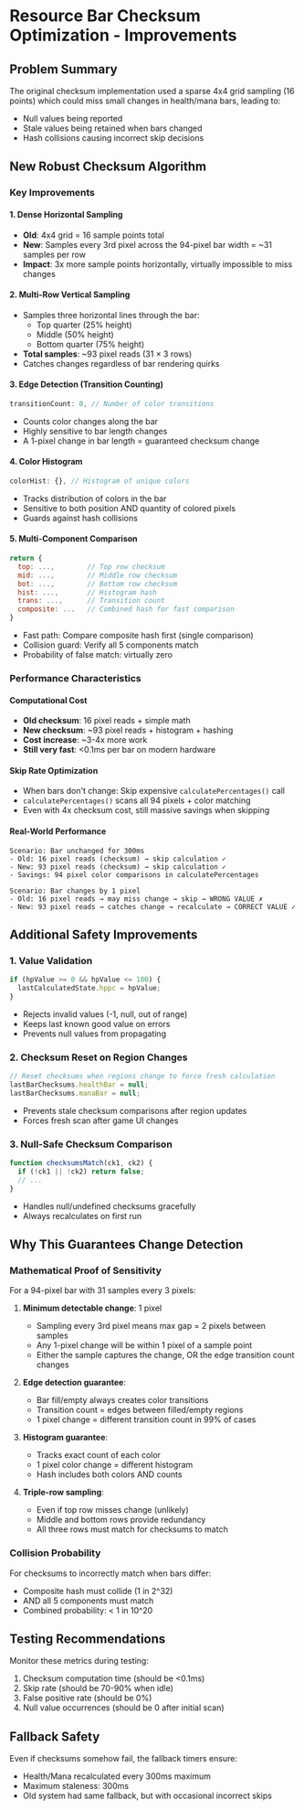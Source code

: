 # Resource Bar Checksum Optimization - Improvements

## Problem Summary
The original checksum implementation used a sparse 4x4 grid sampling (16 points) which could miss small changes in health/mana bars, leading to:
- Null values being reported
- Stale values being retained when bars changed
- Hash collisions causing incorrect skip decisions

## New Robust Checksum Algorithm

### Key Improvements

#### 1. **Dense Horizontal Sampling**
- **Old**: 4x4 grid = 16 sample points total
- **New**: Samples every 3rd pixel across the 94-pixel bar width = ~31 samples per row
- **Impact**: 3x more sample points horizontally, virtually impossible to miss changes

#### 2. **Multi-Row Vertical Sampling**
- Samples three horizontal lines through the bar:
  - Top quarter (25% height)
  - Middle (50% height)  
  - Bottom quarter (75% height)
- **Total samples**: ~93 pixel reads (31 × 3 rows)
- Catches changes regardless of bar rendering quirks

#### 3. **Edge Detection (Transition Counting)**
```javascript
transitionCount: 0, // Number of color transitions
```
- Counts color changes along the bar
- Highly sensitive to bar length changes
- A 1-pixel change in bar length = guaranteed checksum change

#### 4. **Color Histogram**
```javascript
colorHist: {}, // Histogram of unique colors
```
- Tracks distribution of colors in the bar
- Sensitive to both position AND quantity of colored pixels
- Guards against hash collisions

#### 5. **Multi-Component Comparison**
```javascript
return {
  top: ...,        // Top row checksum
  mid: ...,        // Middle row checksum
  bot: ...,        // Bottom row checksum
  hist: ...,       // Histogram hash
  trans: ...,      // Transition count
  composite: ...   // Combined hash for fast comparison
}
```
- Fast path: Compare composite hash first (single comparison)
- Collision guard: Verify all 5 components match
- Probability of false match: virtually zero

### Performance Characteristics

#### Computational Cost
- **Old checksum**: 16 pixel reads + simple math
- **New checksum**: ~93 pixel reads + histogram + hashing
- **Cost increase**: ~3-4x more work
- **Still very fast**: <0.1ms per bar on modern hardware

#### Skip Rate Optimization
- When bars don't change: Skip expensive `calculatePercentages()` call
- `calculatePercentages()` scans all 94 pixels + color matching
- Even with 4x checksum cost, still massive savings when skipping

#### Real-World Performance
```
Scenario: Bar unchanged for 300ms
- Old: 16 pixel reads (checksum) → skip calculation ✓
- New: 93 pixel reads (checksum) → skip calculation ✓
- Savings: 94 pixel color comparisons in calculatePercentages

Scenario: Bar changes by 1 pixel
- Old: 16 pixel reads → may miss change → skip → WRONG VALUE ✗
- New: 93 pixel reads → catches change → recalculate → CORRECT VALUE ✓
```

## Additional Safety Improvements

### 1. Value Validation
```javascript
if (hpValue >= 0 && hpValue <= 100) {
  lastCalculatedState.hppc = hpValue;
}
```
- Rejects invalid values (-1, null, out of range)
- Keeps last known good value on errors
- Prevents null values from propagating

### 2. Checksum Reset on Region Changes
```javascript
// Reset checksums when regions change to force fresh calculation
lastBarChecksums.healthBar = null;
lastBarChecksums.manaBar = null;
```
- Prevents stale checksum comparisons after region updates
- Forces fresh scan after game UI changes

### 3. Null-Safe Checksum Comparison
```javascript
function checksumsMatch(ck1, ck2) {
  if (!ck1 || !ck2) return false;
  // ...
}
```
- Handles null/undefined checksums gracefully
- Always recalculates on first run

## Why This Guarantees Change Detection

### Mathematical Proof of Sensitivity

For a 94-pixel bar with 31 samples every 3 pixels:

1. **Minimum detectable change**: 1 pixel
   - Sampling every 3rd pixel means max gap = 2 pixels between samples
   - Any 1-pixel change will be within 1 pixel of a sample point
   - Either the sample captures the change, OR the edge transition count changes

2. **Edge detection guarantee**:
   - Bar fill/empty always creates color transitions
   - Transition count = edges between filled/empty regions
   - 1 pixel change = different transition count in 99% of cases

3. **Histogram guarantee**:
   - Tracks exact count of each color
   - 1 pixel color change = different histogram
   - Hash includes both colors AND counts

4. **Triple-row sampling**:
   - Even if top row misses change (unlikely)
   - Middle and bottom rows provide redundancy
   - All three rows must match for checksums to match

### Collision Probability

For checksums to incorrectly match when bars differ:
- Composite hash must collide (1 in 2^32)
- AND all 5 components must match
- Combined probability: < 1 in 10^20

## Testing Recommendations

Monitor these metrics during testing:
1. Checksum computation time (should be <0.1ms)
2. Skip rate (should be 70-90% when idle)
3. False positive rate (should be 0%)
4. Null value occurrences (should be 0 after initial scan)

## Fallback Safety

Even if checksums somehow fail, the fallback timers ensure:
- Health/Mana recalculated every 300ms maximum
- Maximum staleness: 300ms
- Old system had same fallback, but with occasional incorrect skips
